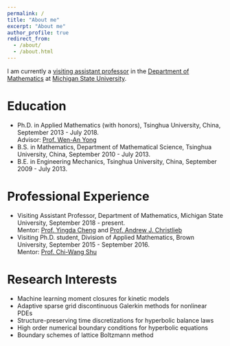 ```yaml
---
permalink: /
title: "About me"
excerpt: "About me"
author_profile: true
redirect_from: 
  - /about/
  - /about.html
---
```


I am currently a [visiting assistant professor](https://math.msu.edu/directory/PersonalPage?id=111117030) in the [Department of Mathematics](https://math.msu.edu/) at [Michigan State University](https://msu.edu/).

Education
======
- Ph.D. in Applied Mathematics (with honors), Tsinghua University, China, September 2013 - July 2018. <br>
  Advisor: [Prof. Wen-An Yong](https://scholar.google.com/citations?user=w4fQqqkAAAAJ&hl=en)
- B.S. in Mathematics, Department of Mathematical Science, Tsinghua University, China, September 2010 - July 2013.
- B.E. in Engineering Mechanics, Tsinghua University, China, September 2009 - July 2013.

Professional Experience
======
- Visiting Assistant Professor, Department of Mathematics, Michigan State University, September 2018 - present. <br>
  Mentor: [Prof. Yingda Cheng](https://sites.google.com/view/yingda-cheng/) and [Prof. Andrew J. Christlieb](http://www.the-christlieb-group.org/)
- Visiting Ph.D. student, Division of Applied Mathematics, Brown University, September 2015 - September 2016. <br>
  Mentor: [Prof. Chi-Wang Shu](http://www.dam.brown.edu/people/shu/)

Research Interests
======
- Machine learning moment closures for kinetic models
- Adaptive sparse grid discontinuous Galerkin methods for nonlinear PDEs
- Structure-preserving time discretizations for hyperbolic balance laws
- High order numerical boundary conditions for hyperbolic equations
- Boundary schemes of lattice Boltzmann method
